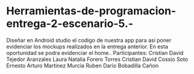 # Herramientas-de-programacion-entrega-2-escenario-5.-
Diseñar en Android studio el codigo de nuestra app para asi poner evidenciar los mockups realizados en la entrega anterior. En esta oportunidad se podra evidenciar el home.. Participantes: Cristian David Tejedor Aranzales  Laura Natalia Forero Torres  Cristian David Cossio Soto  Ernesto Arturo Martinez Murcia  Ruben Dario Bobadilla Cañon 
